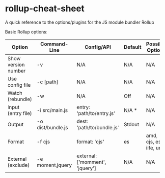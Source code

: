 # rollup-cheat-sheet
A quick reference to the options/plugins for the JS module bundler Rollup

Basic Rollup options:

| Option              | Command-Line      | Config/API                      | Default | Possible Options        |
| ------------------- | ----------------- | ------------------------------- | ------- | ----------------------- |
| Show version number | -v                | N/A                             | N/A     | N/A                     |
| Use config file     | -c [path]         | N/A                             | N/A     | N/A                     |
| Watch (rebundle)    | -w                | N/A                             | Off     | N/A                     |
| Input (entry file)  | -i src/main.js    | entry: 'path/to/entry.js'       | N/A *   | N/A                     |
| Output              | -o dist/bundle.js | dest: 'path/to/bundle.js'       | Stdout  | N/A                     |
| Format              | -f cjs            | format: 'cjs'                   | es      | amd, cjs, es, iife, umd |
| External (exclude)  | -e moment,jquery  | external: ['momment', 'jquery'] | N/A     | N/A                     |
